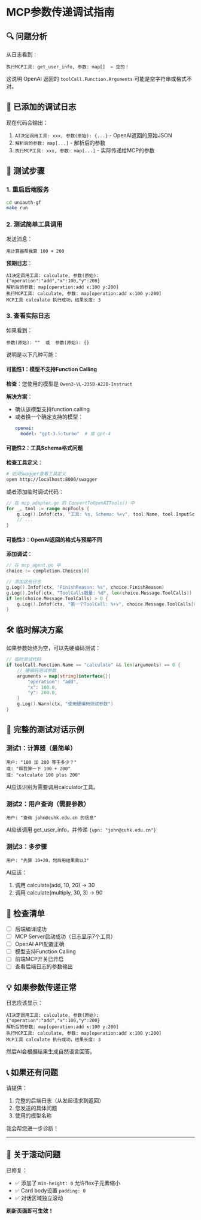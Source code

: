 # MCP参数传递调试指南

## 🔍 问题分析

从日志看到：
```
执行MCP工具: get_user_info, 参数: map[]  ← 空的！
```

这说明 OpenAI 返回的 `toolCall.Function.Arguments` 可能是空字符串或格式不对。

## 🐛 已添加的调试日志

现在代码会输出：
1. `AI决定调用工具: xxx, 参数(原始): {...}` - OpenAI返回的原始JSON
2. `解析后的参数: map[...]` - 解析后的参数
3. `执行MCP工具: xxx, 参数: map[...]` - 实际传递给MCP的参数

## 🧪 测试步骤

### 1. 重启后端服务
```bash
cd uniauth-gf
make run
```

### 2. 测试简单工具调用

发送消息：
```
用计算器帮我算 100 + 200
```

**预期日志**：
```
AI决定调用工具: calculate, 参数(原始): {"operation":"add","x":100,"y":200}
解析后的参数: map[operation:add x:100 y:200]
执行MCP工具: calculate, 参数: map[operation:add x:100 y:200]
MCP工具 calculate 执行成功，结果长度: 3
```

### 3. 查看实际日志

如果看到：
```
参数(原始): ""  或  参数(原始): {}
```

说明是以下几种可能：

#### 可能性1：模型不支持Function Calling

**检查**：您使用的模型是 `Qwen3-VL-235B-A22B-Instruct`

**解决方案**：
- 确认该模型支持function calling
- 或者换一个确定支持的模型：
  ```yaml
  openai:
    model: "gpt-3.5-turbo"  # 或 gpt-4
  ```

#### 可能性2：工具Schema格式问题

**检查工具定义**：
```bash
# 访问Swagger查看工具定义
open http://localhost:8000/swagger
```

或者添加临时调试代码：
```go
// 在 mcp_adapter.go 的 ConvertToOpenAITools() 中
for _, tool := range mcpTools {
    g.Log().Infof(ctx, "工具: %s, Schema: %+v", tool.Name, tool.InputSchema)
    // ...
}
```

#### 可能性3：OpenAI返回的格式与预期不同

**添加调试**：
```go
// 在 mcp_agent.go 中
choice := completion.Choices[0]

// 添加这些日志
g.Log().Infof(ctx, "FinishReason: %s", choice.FinishReason)
g.Log().Infof(ctx, "ToolCalls数量: %d", len(choice.Message.ToolCalls))
if len(choice.Message.ToolCalls) > 0 {
    g.Log().Infof(ctx, "第一个ToolCall: %+v", choice.Message.ToolCalls[0])
}
```

## 🛠️ 临时解决方案

如果参数始终为空，可以先硬编码测试：

```go
// 临时测试代码
if toolCall.Function.Name == "calculate" && len(arguments) == 0 {
    // 硬编码测试参数
    arguments = map[string]interface{}{
        "operation": "add",
        "x": 100.0,
        "y": 200.0,
    }
    g.Log().Warn(ctx, "使用硬编码测试参数")
}
```

## 📝 完整的测试对话示例

### 测试1：计算器（最简单）
```
用户: "100 加 200 等于多少？"
或: "帮我算一下 100 + 200"
或: "calculate 100 plus 200"
```

AI应该识别为需要调用calculator工具。

### 测试2：用户查询（需要参数）
```
用户: "查询 john@cuhk.edu.cn 的信息"
```

AI应该调用 get_user_info，并传递 `{upn: "john@cuhk.edu.cn"}`

### 测试3：多步骤
```
用户: "先算 10+20，然后用结果乘以3"
```

AI应该：
1. 调用 calculate(add, 10, 20) → 30
2. 调用 calculate(multiply, 30, 3) → 90

## 🔧 检查清单

- [ ] 后端编译成功
- [ ] MCP Server启动成功（日志显示7个工具）
- [ ] OpenAI API配置正确
- [ ] 模型支持Function Calling
- [ ] 前端MCP开关已开启
- [ ] 查看后端日志的参数输出

## 💡 如果参数传递正常

日志应该显示：
```
AI决定调用工具: calculate, 参数(原始): {"operation":"add","x":100,"y":200}
解析后的参数: map[operation:add x:100 y:200]
执行MCP工具: calculate, 参数: map[operation:add x:100 y:200]
MCP工具 calculate 执行成功，结果长度: 3
```

然后AI会根据结果生成自然语言回答。

## 📞 如果还有问题

请提供：
1. 完整的后端日志（从发起请求到返回）
2. 您发送的具体问题
3. 使用的模型名称

我会帮您进一步诊断！

---

## 🎯 关于滚动问题

已修复：
- ✅ 添加了 `min-height: 0` 允许flex子元素缩小
- ✅ Card body设置 `padding: 0`
- ✅ 对话区域独立滚动

**刷新页面即可生效！**

